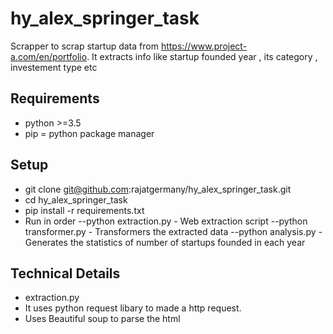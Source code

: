 # hy_alex_springer_task
Scrapper to scrap startup data from https://www.project-a.com/en/portfolio. 
It extracts info like startup founded year , its category , investement type etc

## Requirements
- python >=3.5
- pip = python package manager

## Setup
- git clone git@github.com:rajatgermany/hy_alex_springer_task.git
- cd hy_alex_springer_task
- pip install -r requirements.txt
- Run in order
 --python extraction.py -  Web extraction script
 --python transformer.py -  Transformers the extracted data
 --python analysis.py - Generates the statistics of number of startups founded in each year


## Technical Details
 - extraction.py 
  - It uses python request libary to made a http request. 
  - Uses Beautiful soup to parse the html


